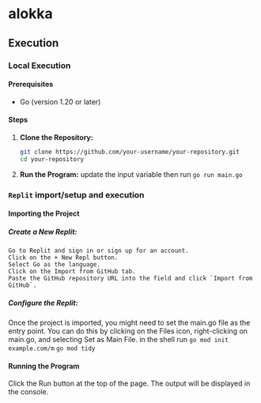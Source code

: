 # alokka

## Execution

### Local Execution

#### Prerequisites

- Go (version 1.20 or later)

#### Steps

1. **Clone the Repository:**

   ```bash
   git clone https://github.com/your-username/your-repository.git
   cd your-repository

2. **Run the Program:**
    update the input variable then run 
    ```go run main.go```

### `Replit` import/setup and execution

#### Importing the Project
##### Create a New Replit:

    Go to Replit and sign in or sign up for an account.
    Click on the + New Repl button.
    Select Go as the language.
    Click on the Import from GitHub tab.
    Paste the GitHub repository URL into the field and click `Import from GitHub`.
##### Configure the Replit:

Once the project is imported, you might need to set the main.go file as the entry point. You can do this by clicking on the Files icon, right-clicking on main.go, and selecting Set as Main File.
in the shell run
```go mod init example.com/m```
```go mod tidy```

#### Running the Program
Click the Run button at the top of the page. The output will be displayed in the console.